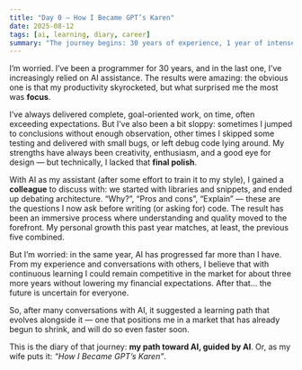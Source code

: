 ```yaml
---
title: "Day 0 – How I Became GPT’s Karen"
date: 2025-08-12
tags: [ai, learning, diary, career]
summary: "The journey begins: 30 years of experience, 1 year of intense AI use, and an uncertain future."
---
```


I’m worried.
I’ve been a programmer for 30 years, and in the last one, I’ve increasingly relied on AI assistance.
The results were amazing: the obvious one is that my productivity skyrocketed, but what surprised me the most was **focus**.

I’ve always delivered complete, goal-oriented work, on time, often exceeding expectations. But I’ve also been a bit sloppy: sometimes I jumped to conclusions without enough observation, other times I skipped some testing and delivered with small bugs, or left debug code lying around.
My strengths have always been creativity, enthusiasm, and a good eye for design — but technically, I lacked that **final polish**.

With AI as my assistant (after some effort to train it to my style), I gained a **colleague** to discuss with: we started with libraries and snippets, and ended up debating architecture.
“Why?”, “Pros and cons”, “Explain” — these are the questions I now ask before writing (or asking for) code.
The result has been an immersive process where understanding and quality moved to the forefront. My personal growth this past year matches, at least, the previous five combined.

But I’m worried: in the same year, AI has progressed far more than I have.
From my experience and conversations with others, I believe that with continuous learning I could remain competitive in the market for about three more years without lowering my financial expectations. After that… the future is uncertain for everyone.

So, after many conversations with AI, it suggested a learning path that evolves alongside it — one that positions me in a market that has already begun to shrink, and will do so even faster soon.

This is the diary of that journey: **my path toward AI, guided by AI**.
Or, as my wife puts it: _“How I Became GPT’s Karen”_.
